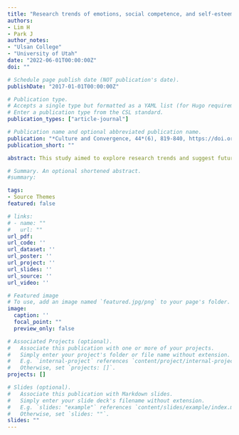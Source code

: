 ```yaml
---
title: "Research trends of emotions, social competence, and self-esteem of children through traditional games"
authors:
- Lim H
- Park J
author_notes:
- "Ulsan College"
- "University of Utah"
date: "2022-06-01T00:00:00Z"
doi: ""

# Schedule page publish date (NOT publication's date).
publishDate: "2017-01-01T00:00:00Z"

# Publication type.
# Accepts a single type but formatted as a YAML list (for Hugo requirements).
# Enter a publication type from the CSL standard.
publication_types: ["article-journal"]

# Publication name and optional abbreviated publication name.
publication: "*Culture and Convergence, 44*(6), 819-840, https://doi.org/10.33645/cnc.2022.6.44.6.819"
publication_short: ""

abstract: This study aimed to explore research trends and suggest future directions for preschoolers to children's emotions, social competence, and self-esteem through traditional game programs. A total of 87 papers from January 2007 to February 2022 were selected for text mining, 38 papers for reliability and validity analysis regarding research period, themes, subjects, and programs. The results were as follows (a) social competence showed the highest frequency in research themes, (b) elementary students (67.2%) and the preschool institutions and elementary schools (84.2%) were the most studied subjects and places, and (c) the major sessions of games were identified as 11-20 (57.9%). In the analysis of 5 types of traditional game programs, 'target hitting' represented the most effective for elevating emotions, social competence, and self-esteem. These findings indicate that associated variables, such as physical activity, creativity, and subjective well-being, need to be investigated as they seem to benefit early to middle childhood development. Furthermore, additional programs, tailored for low-income and multicultural families, should be developed to test the programs’ effectiveness. Future research could consider implementing the most effective subjects and types of programs for further investigations.

# Summary. An optional shortened abstract.
#summary:

tags:
- Source Themes
featured: false

# links:
# - name: ""
#   url: ""
url_pdf: 
url_code: ''
url_dataset: ''
url_poster: ''
url_project: ''
url_slides: ''
url_source: ''
url_video: ''

# Featured image
# To use, add an image named `featured.jpg/png` to your page's folder. 
image:
  caption: ''
  focal_point: ""
  preview_only: false

# Associated Projects (optional).
#   Associate this publication with one or more of your projects.
#   Simply enter your project's folder or file name without extension.
#   E.g. `internal-project` references `content/project/internal-project/index.md`.
#   Otherwise, set `projects: []`.
projects: []

# Slides (optional).
#   Associate this publication with Markdown slides.
#   Simply enter your slide deck's filename without extension.
#   E.g. `slides: "example"` references `content/slides/example/index.md`.
#   Otherwise, set `slides: ""`.
slides: ""
---
```


